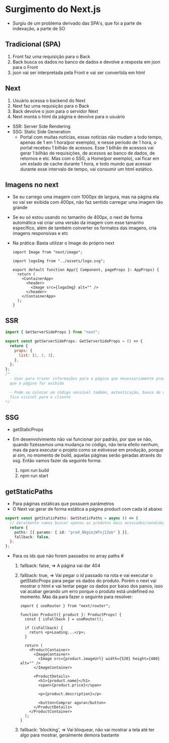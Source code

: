 # Surgimento do Next.js

- Surgiu de um problema derivado das SPA's, que foi a parte de indexação, a parte de SO

## Tradicional (SPA)

1. Front faz uma requisição para o Back
2. Back busca os dados no banco de dados e devolve a resposta em json para o Front
3. json vai ser interpretada pela Front e vai ser convertida em html

## Next

1. Usuário acessa o backend do Next
2. Next faz uma requisição para o Back
3. Back devolve o json para o servidor Next
4. Next monta o html da página e devolve para o usuário

- SSR: Server Side Rendering
- SSG: Static Side Generation
  - Portal com muitas notícias, essas notícias não mudam a todo tempo,
    apenas de 1 em 1 hora(por exemplo), e nesse período de 1 hora, o portal recebeu
    1 bilhão de acessos. Esse 1 bilhão de acessos vai gerar 1 bilhão de requisições, de acessos ao
    banco de dados, de retornos e etc. Mas com o SSG, a Home(por exemplo), vai ficar em um estado
    de cache durante 1 hora, e todo mundo que acessar durante esse intervalo de tempo, vai consumir
    um html estático.

## Imagens no next

- Se eu carrego uma imagem com 1000px de largura, mas na página ela so vai ser exibida com 400px,
  não faz sentido carregar uma imagem tão grande
- Se eu só estou usando no tamanho de 400px, o next de forma automática vai criar uma versão da
  imagem com esse tamanho específico, além de também converter os formatos das imagens,
  cria imagens responsivas e etc
- Na prática: Basta utilizar o Image do próprio next

  ```tsx
  import Image from "next/image";

  import logoImg from "../assets/logo.svg";

  export default function App({ Component, pageProps }: AppProps) {
    return (
      <ContainerApp>
        <header>
          <Image src={logoImg} alt="" />
        </header>
      </ContainerApp>
    );
  }
  ```

## SSR

```jsx
import { GetServerSideProps } from "next";

export const getServerSideProps: GetServerSideProps = () => {
  return {
    props: {
      list: [1, 2, 3],
    },
  };
};
/*
  - Usar para trazer informações para a página que necessariamente precisam estar em tela assim
  que a página for exibida

  - Pode se colocar um código sensível também, autenticação, banco de dados, já que essa função não
  fica visível para o cliente
*/
```

## SSG

- getStaticProps
- Em desenvolvimento não vai funcionar por padrão, por que se não, quando fizéssemos uma mudança no
  código, não teria efeito nenhum, mas da para executar o projeto como se estivesse em produção, porque
  ai sim, no momento de build, aquelas páginas serão geradas através do ssg. Então vamos fazer da
  seguinte forma:

  1. npm run build
  2. npm run start

## getStaticPaths

- Para páginas estáticas que possuem parâmetros
- O Next vai gerar de forma estática a página product com cada id abaixo

```ts
export const getStaticPaths: GetStaticPaths = async () => {
  // Geralmente vamos buscar apenas os produtos mais acessados/vendidos
  return {
    paths: [{ params: { id: "prod_Nbg1ojWTnjIZeb" } }],
    fallback: false,
  };
};
```

- Para os ids que não forem passados no array paths #

  1. fallback: false, => A página vai dar 404
  2. fallback: true, => Vai pegar o id passado na rota e vai executar o getStaticProps para
     pegar os dados do produto. Porém o next vai mostrar o html e vai tentar pegar os dados por
     baixo dos panos, isso vai acabar gerando um erro porque o produto está undefined no momento.
     Mas da para fazer o seguinte para resolver:

     ```tsx
     import { useRouter } from "next/router";

     function Product({ product }: ProductProps) {
       const { isFallback } = useRouter();

       if (isFallback) {
         return <p>Loading...</p>;
       }

       return (
         <ProductContainer>
           <ImageContainer>
             <Image src={product.imageUrl} width={520} height={480} alt="" />
           </ImageContainer>

           <ProductDetails>
             <h1>{product.name}</h1>
             <span>{product.price}</span>

             <p>{product.description}</p>

             <button>Comprar agora</button>
           </ProductDetails>
         </ProductContainer>
       );
     }
     ```

  3. fallback: 'blocking', => Vai bloquear, não vai mostrar a tela até ter algo para mostrar,
     geralmente demora bastante
